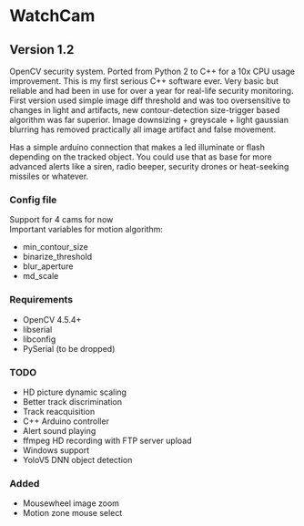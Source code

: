 # WatchCam<br>
## Version 1.2
OpenCV security system. Ported from Python 2 to C++ for a 10x CPU usage improvement. This is my first serious C++ software ever. Very basic but reliable and had been in use for over a year for real-life security monitoring. First version used simple image diff threshold and was too oversensitive to changes in light and artifacts, new contour-detection size-trigger based algorithm was far superior. Image downsizing + greyscale + light gaussian blurring has removed practically all image artifact and false movement. 

Has a simple arduino connection that makes a led illuminate or flash depending on the tracked object. You could use that as base for more advanced alerts like a siren, radio beeper, security drones or heat-seeking missiles or whatever.

### Config file
Support for 4 cams for now<br>
Important variables for motion algorithm:
- min_contour_size
- binarize_threshold
- blur_aperture
- md_scale

### Requirements
- OpenCV 4.5.4+
- libserial
- libconfig
- PySerial (to be dropped)

### TODO
- HD picture dynamic scaling
- Better track discrimination
- Track reacquisition
- C++ Arduino controller
- Alert sound playing
- ffmpeg HD recording with FTP server upload
- Windows support
- YoloV5 DNN object detection

### Added
- Mousewheel image zoom
- Motion zone mouse select
